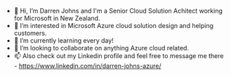 - 👋 Hi, I’m Darren Johns and I'm a Senior Cloud Solution Achitect working for Microsoft in New Zealand. 
- 👀 I’m interested in Microsoft Azure cloud solution design and helping customers.
- 🌱 I’m currently learning every day!
- 💞️ I’m looking to collaborate on anything Azure cloud related.
- 📫 Also check out my Linkedin profile and feel free to message me there - https://www.linkedin.com/in/darren-johns-azure/

<!---
dazzlejim/dazzlejim is a ✨ special ✨ repository because its `README.md` (this file) appears on your GitHub profile.
You can click the Preview link to take a look at your changes.
--->
